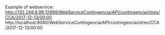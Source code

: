 Example of webservice: 
http://132.248.8.98:12999/WebServiceContingencia/API/contingencia/otres/CCA/2017-12-13/00:00
http://localhost:8080/WebServiceContingencia/API/contingencia/otres/CCA/2017-12-13/00:00
